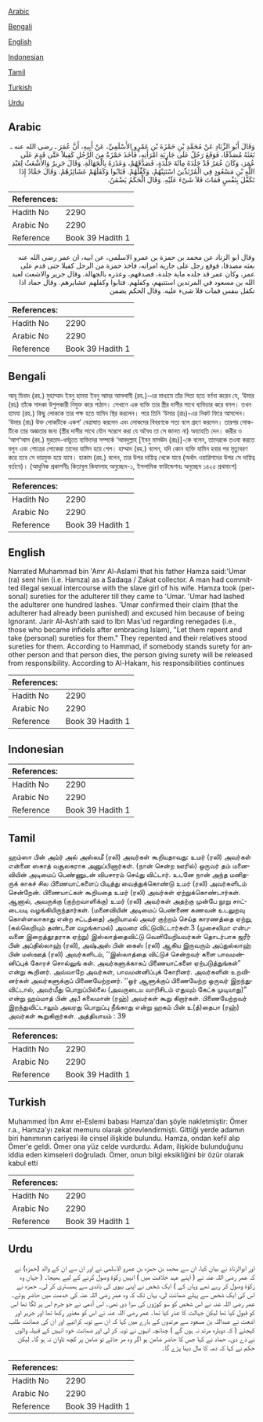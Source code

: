 [Arabic](#arabic)

[Bengali](#bengali)

[English](#english)

[Indonesian](#indonesian)

[Tamil](#tamil)

[Turkish](#turkish)

[Urdu](#urdu)

## Arabic


<div dir="rtl" lang="ar" style={{fontSize:'larger',backgroundColor:'#f8f9fa',padding:20}}>
وَقَالَ أَبُو الزِّنَادِ عَنْ مُحَمَّدِ بْنِ حَمْزَةَ بْنِ عَمْرٍو الأَسْلَمِيِّ، عَنْ أَبِيهِ، أَنَّ عُمَرَ ـ رضى الله عنه ـ بَعَثَهُ مُصَدِّقًا، فَوَقَعَ رَجُلٌ عَلَى جَارِيَةِ امْرَأَتِهِ، فَأَخَذَ حَمْزَةُ مِنَ الرَّجُلِ كَفِيلاً حَتَّى قَدِمَ عَلَى عُمَرَ، وَكَانَ عُمَرُ قَدْ جَلَدَهُ مِائَةَ جَلْدَةٍ، فَصَدَّقَهُمْ، وَعَذَرَهُ بِالْجَهَالَةِ‏.‏ وَقَالَ جَرِيرٌ وَالأَشْعَثُ لِعَبْدِ اللَّهِ بْنِ مَسْعُودٍ فِي الْمُرْتَدِّينَ اسْتَتِبْهُمْ، وَكَفِّلْهُمْ‏.‏ فَتَابُوا وَكَفَلَهُمْ عَشَائِرُهُمْ‏.‏ وَقَالَ حَمَّادٌ إِذَا تَكَفَّلَ بِنَفْسٍ فَمَاتَ فَلاَ شَىْءَ عَلَيْهِ‏.‏ وَقَالَ الْحَكَمُ يَضْمَنُ‏.‏
</div>
<div style={{backgroundColor:'#f8f9fa',padding:20, marginBottom: 10}}><table> <thead> <tr> <th>References:</th> <th></th> </tr> </thead> <tbody><tr><td>Hadith No</td><td>2290</td></tr><tr><td>Arabic No</td><td>2290</td></tr><tr><td>Reference</td><td>Book 39 Hadith 1</td></tr></tbody></table></div>


<div dir="rtl" lang="ar" style={{fontSize:'larger',backgroundColor:'#f8f9fa',padding:20}}>
وقال ابو الزناد عن محمد بن حمزة بن عمرو الاسلمي، عن ابيه، ان عمر رضى الله عنه بعثه مصدقا، فوقع رجل على جارية امراته، فاخذ حمزة من الرجل كفيلا حتى قدم على عمر، وكان عمر قد جلده ماية جلدة، فصدقهم، وعذره بالجهالة. وقال جرير والاشعث لعبد الله بن مسعود في المرتدين استتبهم، وكفلهم. فتابوا وكفلهم عشايرهم. وقال حماد اذا تكفل بنفس فمات فلا شىء عليه. وقال الحكم يضمن
</div>
<div style={{backgroundColor:'#f8f9fa',padding:20, marginBottom: 10}}><table> <thead> <tr> <th>References:</th> <th></th> </tr> </thead> <tbody><tr><td>Hadith No</td><td>2290</td></tr><tr><td>Arabic No</td><td>2290</td></tr><tr><td>Reference</td><td>Book 39 Hadith 1</td></tr></tbody></table></div>

## Bengali


<div dir="ltr" lang="bn" style={{fontSize:'larger',backgroundColor:'#f8f9fa',padding:20}}>
আবূ যিনাদ (রহ.) মুহাম্মাদ ইবনু হামযা ইবনু আমর আসলামী (রহ.)-এর মাধ্যমে তাঁর পিতা হতে বর্ণনা করেন যে, ‘উমার (রাঃ) তাঁকে সাদকা উশুলকারী নিযুক্ত করে পাঠান। সেখানে এক ব্যক্তি তার স্ত্রীর দাসীর সাথে ব্যভিচার করে বসল। তখন হামযা (রহ.) কিছু লোককে তার পক্ষ হতে যামিন স্থির করলেন। পরে তিনি ‘উমার (রাঃ)-এর নিকট ফিরে আসলেন। ‘উমার (রাঃ) উক্ত লোকটিকে একশ’ বেত্রাঘাত করলেন এবং লোকদের বিবরণকে সত্য বলে গ্রহণ করলেন। তারপর লোকটিকে তার অজ্ঞতার জন্য (স্ত্রীর দাসীর সাথে যৌন সম্ভোগ করা যে অবৈধ তা সে জানত না) অব্যাহতি দেন। জরীর ও ‘আশ‘আস (রহ.) মুরতাদ-ধর্মচ্যুত ব্যক্তিদের সম্পর্কে ‘আবদুল্লাহ [ইবনু মাসঊদ (রাঃ)]-কে বলেন, তাদেরকে তওবা করতে বলুন এবং গোত্রের লোকেরা তাদের যামিন হয়ে গেল। হাম্মাদ (রহ.) বলেন, যদি কোন ব্যক্তি যামিন হবার পর মৃত্যুবরণ করে তবে সে দায়মুক্ত হয়ে যাবে। হাকাম (রহ.) বলেন, তার উপর দায়িত্ব থেকে যাবে (অর্থাৎ ওয়ারিশদের উপর সে দায়িত্ব বর্তাবে)। (আধুনিক প্রকাশনীঃ কিতাবুল কিফালাহ অনুচ্ছেদ-১, ইসলামিক ফাউন্ডেশনঃ অনুচ্ছেদ ১৪২৫ প্রথমাংশ)
</div>
<div style={{backgroundColor:'#f8f9fa',padding:20, marginBottom: 10}}><table> <thead> <tr> <th>References:</th> <th></th> </tr> </thead> <tbody><tr><td>Hadith No</td><td>2290</td></tr><tr><td>Arabic No</td><td>2290</td></tr><tr><td>Reference</td><td>Book 39 Hadith 1</td></tr></tbody></table></div>

## English


<div dir="ltr" lang="en" style={{fontSize:'larger',backgroundColor:'#f8f9fa',padding:20}}>
Narrated Muhammad bin 'Amr Al-Aslami that his father Hamza said:'Umar (ra) sent him (i.e. Hamza) as a Sadaqa / Zakat collector. A man had committed illegal sexual intercourse with the slave girl of his wife. Hamza took (personal) sureties for the adulterer till they came to 'Umar. 'Umar had lashed the adulterer one hundred lashes. 'Umar confirmed their claim (that the adulterer had already been punished) and excused him because of being Ignorant. Jarir Al-Ash'ath said to Ibn Mas'ud regarding renegades (i.e., those who became infidels after embracing Islam), "Let them repent and take (personal) sureties for them." They repented and their relatives stood sureties for them. According to Hammad, if somebody stands surety for another person and that person dies, the person giving surety will be released from responsibility. According to Al-Hakam, his responsibilities continues
</div>
<div style={{backgroundColor:'#f8f9fa',padding:20, marginBottom: 10}}><table> <thead> <tr> <th>References:</th> <th></th> </tr> </thead> <tbody><tr><td>Hadith No</td><td>2290</td></tr><tr><td>Arabic No</td><td>2290</td></tr><tr><td>Reference</td><td>Book 39 Hadith 1</td></tr></tbody></table></div>

## Indonesian


<div dir="ltr" lang="id" style={{fontSize:'larger',backgroundColor:'#f8f9fa',padding:20}}>

</div>
<div style={{backgroundColor:'#f8f9fa',padding:20, marginBottom: 10}}><table> <thead> <tr> <th>References:</th> <th></th> </tr> </thead> <tbody><tr><td>Hadith No</td><td>2290</td></tr><tr><td>Arabic No</td><td>2290</td></tr><tr><td>Reference</td><td>Book 39 Hadith 1</td></tr></tbody></table></div>

## Tamil


<div dir="ltr" lang="ta" style={{fontSize:'larger',backgroundColor:'#f8f9fa',padding:20}}>
ஹம்ஸா பின் அம்ர் அல் அஸ்லமீ (ரலி) அவர்கள் கூறியதாவது: உமர் (ரலி) அவர்கள் என்னை ஸகாத் வசூலகராக அனுப்பினார்கள். (நான் சென்ற ஊரில்) ஒருவர் தம் மனைவியின் அடிமைப் பெண்ணுடன் விபசாரம் செய்து விட்டார். உடனே நான் அந்த மனிதருக் காகச் சில பிணையாட்களைப் பிடித்து வைத்துக்கொண்டு உமர் (ரலி) அவர்களிடம் சென்றேன். பிணையாட்கள் கூறியதை உமர் (ரலி) அவர்கள் ஏற்றுக்கொண்டார்கள். ஆனால், அவருக்கு (குற்றவாளிக்கு) உமர் (ரலி) அவர்கள் அதற்கு முன்பே நூறு சாட்டையடி வழங்கியிருந்தார்கள். (மனைவியின் அடிமைப் பெண்ணை கணவன் உடலுறவு கொள்ளலாகாது என்ற சட்டத்தை) அறியாமல் அவர் குற்றம் செய்த காரணத்தை ஏற்று, (கல்லெறியும் தண்டனை வழங்காமல்) அவரை விட்டுவிட்டார்கள்.3 (முசைலிமா என்பவனை இறைத்தூதராக ஏற்று) இஸ்லாத்தைவிட்டு வெளியேறியவர்கள் தொடர்பாக ஜரீர் பின் அப்தில்லாஹ் (ரலி), அஷ்அஸ் பின் கைஸ் (ரலி) ஆகிய இருவரும் அப்துல்லாஹ் பின் மஸ்ஊத் (ரலி) அவர்களிடம், ‘‘இஸ்லாத்தை விட்டுச் சென்றவர் களை பாவமன்னிப்புக் கோரச் சொல்லுங் கள். அவர்களுக்காகப் பிணையாட்களை ஏற்படுத்துங்கள்” என்று கூறினர். அவ்வாறே அவர்கள், பாவமன்னிப்புக் கோரினர். அவர்களின் உறவினர்கள் அவர்களுக்குப் பிணையேற்றனர். ‘‘ஓர் ஆளுக்குப் பிணையேற்ற ஒருவர் இறந்துவிட்டால், அவர்மீது பொறுப்பில்லை (அவருடைய வாரிசிடம் எதுவும் கேட்க முடியாது)” என்று ஹம்மாத் பின் அபீ சுலைமான் (ரஹ்) அவர்கள் கூறு கிறார்கள். பிணையேற்றவர் இறந்துவிட்டாலும் அவரது பொறுப்பு நீங்காது என்று ஹகம் பின் உ(த்)தைபா (ரஹ்) அவர்கள் கூறுகிறார்கள். அத்தியாயம் : 39
</div>
<div style={{backgroundColor:'#f8f9fa',padding:20, marginBottom: 10}}><table> <thead> <tr> <th>References:</th> <th></th> </tr> </thead> <tbody><tr><td>Hadith No</td><td>2290</td></tr><tr><td>Arabic No</td><td>2290</td></tr><tr><td>Reference</td><td>Book 39 Hadith 1</td></tr></tbody></table></div>

## Turkish


<div dir="ltr" lang="tr" style={{fontSize:'larger',backgroundColor:'#f8f9fa',padding:20}}>
Muhammed İbn Amr el-Eslemi babası Hamza'dan şöyle nakletmiştir: Ömer r.a., Hamza'yı zekat memuru olarak görevlendirmişti. Gittiği yerde adamın biri hanımının cariyesi ile cinsel ilişkide bulundu. Hamza, ondan kefil alıp Ömer'e geldi. Ömer ona yüz celde vurdurdu. Adam, ilişkide bulunduğunu iddia eden kimseleri doğruladı. Ömer, onun bilgi eksikliğini bir özür olarak kabul etti
</div>
<div style={{backgroundColor:'#f8f9fa',padding:20, marginBottom: 10}}><table> <thead> <tr> <th>References:</th> <th></th> </tr> </thead> <tbody><tr><td>Hadith No</td><td>2290</td></tr><tr><td>Arabic No</td><td>2290</td></tr><tr><td>Reference</td><td>Book 39 Hadith 1</td></tr></tbody></table></div>

## Urdu


<div dir="rtl" lang="ur" style={{fontSize:'larger',backgroundColor:'#f8f9fa',padding:20}}>
اور ابوالزناد نے بیان کیا، ان سے محمد بن حمزہ بن عمرو الاسلمی نے اور ان سے ان کے والد (حمزہ) نے کہ عمر رضی اللہ عنہ نے ( اپنے عہد خلافت میں ) انہیں زکوٰۃ وصول کرنے کے لیے بھیجا۔ ( جہاں وہ زکوٰۃ وصول کر رہے تھے وہاں کے ) ایک شخص نے اپنی بیوی کی باندی سے ہمبستری کر لی۔ حمزہ نے اس کی ایک شخص سے پہلے ضمانت لی، یہاں تک کہ وہ عمر رضی اللہ عنہ کی خدمت میں حاضر ہوئے۔ عمر رضی اللہ عنہ نے اس شخص کو سو کوڑوں کی سزا دی تھی۔ اس آدمی نے جو جرم اس پر لگا تھا اس کو قبول کیا تھا لیکن جہالت کا عذر کیا تھا۔ عمر رضی اللہ عنہ نے اس کو معذور رکھا تھا اور جریر اور اشعث نے عبداللہ بن مسعود سے مرتدوں کے بارے میں کہا کہ ان سے توبہ کرائیے اور ان کی ضمانت طلب کیجئے ( کہ دوبارہ مرتد نہ ہوں گے ) چنانچہ انہوں نے توبہ کر لی اور ضمانت خود انہیں کے قبیلہ والوں نے دے دی۔ حماد نے کہا جس کا حاضر ضامن ہو اگر وہ مر جائے تو ضامن پر کچھ تاوان نہ ہو گا۔ لیکن حکم نے کہا کہ ذمہ کا مال دینا پڑے گا۔
</div>
<div style={{backgroundColor:'#f8f9fa',padding:20, marginBottom: 10}}><table> <thead> <tr> <th>References:</th> <th></th> </tr> </thead> <tbody><tr><td>Hadith No</td><td>2290</td></tr><tr><td>Arabic No</td><td>2290</td></tr><tr><td>Reference</td><td>Book 39 Hadith 1</td></tr></tbody></table></div>